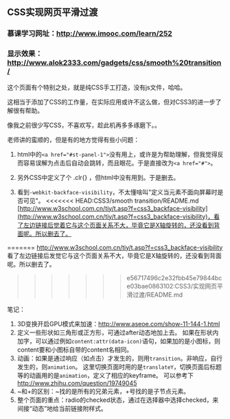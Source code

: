 
## CSS实现网页平滑过渡

### 慕课学习网址：http://www.imooc.com/learn/252

### 显示效果：http://www.alok2333.com/gadgets/css/smooth%20transition/

这个页面有个特别之处，就是纯CSS手工打造，没有js文件，哈哈。

这相当于添加了CSS的工作量，在实际应用或许不这么做，但对CSS3的进一步了解很有帮助。

像我之前很少写CSS，不喜欢写，趁此机再多多琢磨下。。



老师讲的蛮顺的，但是有的地方觉得有些小问题：

1. html中的`<a href="#st-panel-1">`没有用上，或许是为帮助理解，但我觉得反而容易误解为点击后自动会跳转，而且眼花。于是直接改为`<a href="#">`。

2. 另外CSS中定义了个 .clr{} ，但html中没有用到。于是删去。

3. 看到`-webkit-backface-visibility`，不太懂啥叫"定义当元素不面向屏幕时是否可见"。
<<<<<<< HEAD:CSS3/smooth transition/README.md
[http://www.w3school.com.cn/tiy/t.asp?f=css3_backface-visibility](http://www.w3school.com.cn/tiy/t.asp?f=css3_backface-visibility)，看了左边链接后觉着它与这个页面关系不大，毕竟它是X轴旋转的，还没看到背面呢。所以删去了。

=======
http://www.w3school.com.cn/tiy/t.asp?f=css3_backface-visibility
看了左边链接后发觉它与这个页面关系不大，毕竟它是X轴旋转的，还没看到背面呢。所以删去了。
>>>>>>> e56717496c2e32fbb45e79844bce03bae0863102:CSS3/实现网页平滑过渡/README.md


笔记：

1. 3D变换开启GPU模式来加速：http://www.aseoe.com/show-11-144-1.html
2. 定义一些形状如三角形或正方形，可通过after动态地加上去。
如果在形状内加字，可以通过例如`content:attr(data-icon)`语句，如果加的是小图标，则content要和小图标自带的content名相同。
3. 动画：如果是通过响应（如点击）才发生的，则用`transition`。非响应，自行发生的，则`animation`。
这里切换页面时用的是`translateY`，切换页面后标题等的动画用的是`animation`，定义了相应的keyframe。
可以参考下 http://www.zhihu.com/question/19749045
4. ~和+的区别：~找的是所有的兄弟元素，+号找的是子节点元素。
5. 整个页面的重点：radio的checked状态，通过在选择器中选择checked，来间接“动态”地给当前链接附样式。


